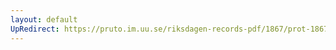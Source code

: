 ```yaml
---
layout: default
UpRedirect: https://pruto.im.uu.se/riksdagen-records-pdf/1867/prot-1867--fk--302/prot-1867--fk--302_003.pdf
---
```

